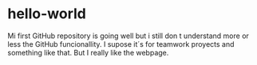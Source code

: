 # hello-world
Mi first GitHub repository is going well but i still don t understand more or less the GitHub funcionallity. 
I supose it´s for teamwork proyects and something like that. But I really like the webpage.

